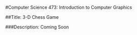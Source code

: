#Computer Science 473: Introduction to Computer Graphics

##Title: 3-D Chess Game

###Description:
Coming Soon